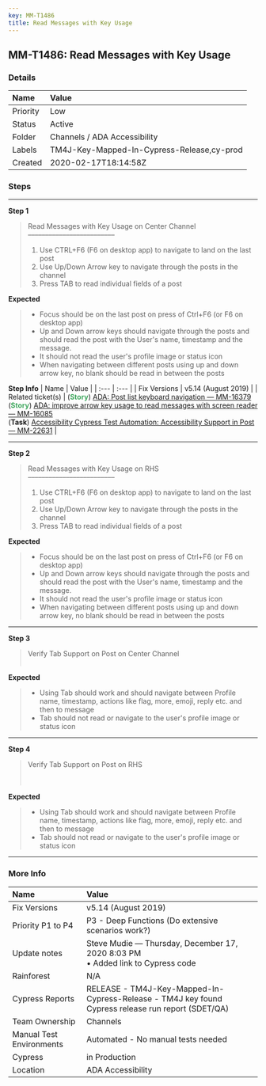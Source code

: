 ```yaml
---
key: MM-T1486
title: Read Messages with Key Usage
---
```


## MM-T1486: Read Messages with Key Usage

### Details

| Name     | Value                                      |
| :------- | :----------------------------------------- |
| Priority | Low                                        |
| Status   | Active                                     |
| Folder   | Channels / ADA Accessibility               |
| Labels   | TM4J-Key-Mapped-In-Cypress-Release,cy-prod |
| Created  | 2020-02-17T18:14:58Z                       |

### Steps

<hr/>

**Step 1**

> <article>Read Messages with Key Usage on Center Channel<br>–––––––––––––––––––––––––<ol><li>Use CTRL+F6 (F6 on desktop app) to navigate to land on the last post</li><li>Use Up/Down Arrow key to navigate through the posts in the channel</li><li>Press TAB to read individual fields of a post</li></ol></article>

**Expected**

> <article><ul><li>Focus should be on the last post on press of Ctrl+F6 (or F6 on desktop app)</li><li>Up and Down arrow keys should navigate through the posts and should read the post with the User's name, timestamp and the message.</li><li>It should not read the user's profile image or status icon</li><li>When navigating between different posts using up and down arrow key, no blank should be read in between the posts</li></ul></article>

**Step Info**
| Name | Value |
| :--- | :--- |
| Fix Versions | v5.14 (August 2019) |
| Related ticket(s) | (<strong><span style="color: rgb(65, 168, 95);">Story</span></strong>) <a href="https://mattermost.atlassian.net/browse/MM-16379">ADA: Post list keyboard navigation — MM-16379</a><br>(<strong><span style="color: rgb(65, 168, 95);">Story</span></strong>) <a href="https://mattermost.atlassian.net/browse/MM-16085">ADA: improve arrow key usage to read messages with screen reader — MM-16085</a><br>(<strong>Task</strong>)&nbsp;<a href="https://mattermost.atlassian.net/browse/MM-22631">Accessibility Cypress Test Automation: Accessibility Support in Post — MM-22631</a> |

<hr/>

**Step 2**

> <article>Read Messages with Key Usage on RHS<br>–––––––––––––––––––––––––<ol><li>Use CTRL+F6 (F6 on desktop app) to navigate to land on the last post</li><li>Use Up/Down Arrow key to navigate through the posts in the channel</li><li>Press TAB to read individual fields of a post</li></ol></article>

**Expected**

> <article><ul><li>Focus should be on the last post on press of Ctrl+F6 (or F6 on desktop app)</li><li>Up and Down arrow keys should navigate through the posts and should read the post with the User's name, timestamp and the message.</li><li>It should not read the user's profile image or status icon</li><li>When navigating between different posts using up and down arrow key, no blank should be read in between the posts</li></ul></article>

<hr/>

**Step 3**

> <article>Verify Tab Support on Post on Center Channel<br><br></article>

**Expected**

> <article><ul><li>Using Tab should work and should navigate between Profile name, timestamp, actions like flag, more, emoji, reply etc. and then to message</li><li>Tab should not read or navigate to the user's profile image or status icon</li></ul></article>

<hr/>

**Step 4**

> <article>Verify Tab Support on Post on RHS <br><br><br></article>

**Expected**

> <article><ul><li>Using Tab should work and should navigate between Profile name, timestamp, actions like flag, more, emoji, reply etc. and then to message</li><li>Tab should not read or navigate to the user's profile image or status icon</li></ul></article>

<hr/>

### More Info

| Name                     | Value                                                                                              |
| :----------------------- | :------------------------------------------------------------------------------------------------- |
| Fix Versions             | v5.14 (August 2019)                                                                                |
| Priority P1 to P4        | P3 - Deep Functions (Do extensive scenarios work?)                                                 |
| Update notes             | Steve Mudie — Thursday, December 17, 2020 8:03 PM<br>• Added link to Cypress code                  |
| Rainforest               | N/A                                                                                                |
| Cypress Reports          | RELEASE - TM4J-Key-Mapped-In-Cypress-Release - TM4J key found Cypress release run report (SDET/QA) |
| Team Ownership           | Channels                                                                                           |
| Manual Test Environments | Automated - No manual tests needed                                                                 |
| Cypress                  | in Production                                                                                      |
| Location                 | ADA Accessibility                                                                                  |
